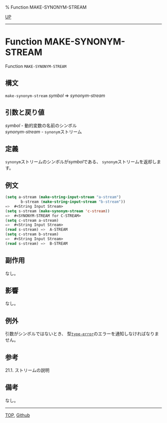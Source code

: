 % Function MAKE-SYNONYM-STREAM

[UP](21.2.html)  

---

# Function **MAKE-SYNONYM-STREAM**


Function `MAKE-SYNONYM-STREAM`


## 構文

`make-synonym-stream` *symbol* => *synonym-stream*


## 引数と戻り値

*symbol* - 動的変数の名前のシンボル  
*synonym-stream* - `synonym`ストリーム


## 定義

`synonym`ストリームのシンボルが*symbol*である、
`synonym`ストリームを返却します。


## 例文

```lisp
(setq a-stream (make-string-input-stream "a-stream")
       b-stream (make-string-input-stream "b-stream"))
=>  #<String Input Stream> 
(setq s-stream (make-synonym-stream 'c-stream))
=>  #<SYNONYM-STREAM for C-STREAM> 
(setq c-stream a-stream)
=>  #<String Input Stream> 
(read s-stream) =>  A-STREAM
(setq c-stream b-stream)
=>  #<String Input Stream> 
(read s-stream) =>  B-STREAM
```


## 副作用

なし。


## 影響

なし。


## 例外

引数がシンボルではないとき、
型[`type-error`](4.4.type-error.html)のエラーを通知しなければなりません。


## 参考

21.1. ストリームの説明


## 備考

なし。


---
[TOP](index.html),  [Github](https://github.com/nptcl/npt-japanese)

